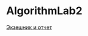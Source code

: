 # AlgorithmLab2
[Экзешник и отчет](https://drive.google.com/drive/folders/1EWuhYvXy4D4auKMaIB-qaPavY68gZ81h?usp=sharing)
